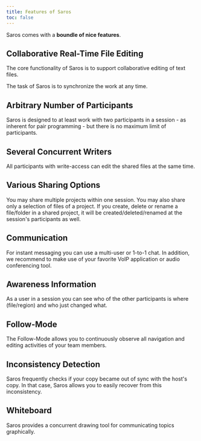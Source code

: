 ```yaml
---
title: Features of Saros
toc: false
---
```


Saros comes with a **boundle of nice features**.

## Collaborative Real-Time File Editing

The core functionality of Saros is to support collaborative editing of
text files.

The task of Saros is to synchronize the work at any time. 

## Arbitrary Number of Participants

Saros is designed to at least work with two participants in a session -
as inherent for pair programming - but there is no maximum limit of
participants.

## Several Concurrent Writers

All participants with write-access can edit the shared files at the same
time.

## Various Sharing Options

You may share multiple projects within one session. You may also share
only a selection of files of a project. If you create, delete or rename
a file/folder in a shared project, it will be created/deleted/renamed at
the session's participants as well.

## Communication

For instant messaging you can use a multi-user or 1-to-1 chat.
In addition, we recommend to make use of your favorite VoIP application
or audio conferencing tool.

## Awareness Information

As a user in a session you can see who of the other participants is
where (file/region) and who just changed what.

## Follow-Mode

The Follow-Mode allows you to continuously observe all navigation and
editing activities of your team members.

## Inconsistency Detection

Saros frequently checks if your copy became out of sync with the host's
copy. In that case, Saros allows you to easily recover from this
inconsistency.

## Whiteboard

Saros provides a concurrent drawing tool for communicating topics
graphically.
